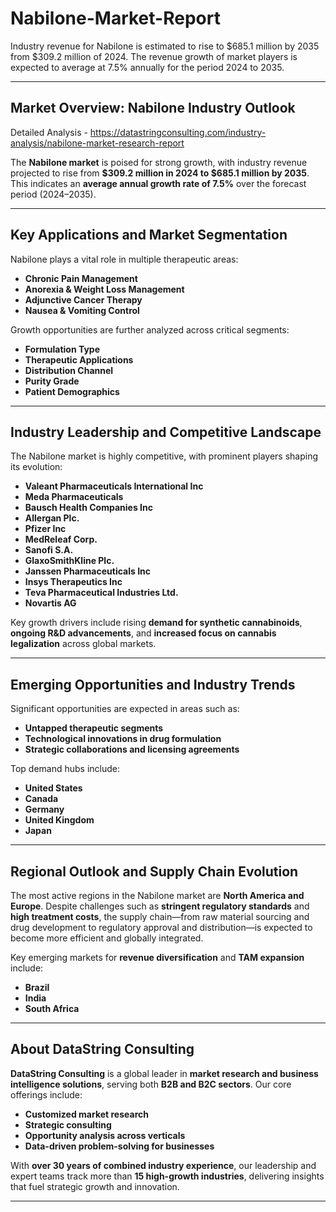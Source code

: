 # Nabilone-Market-Report

Industry revenue for Nabilone is estimated to rise to $685.1 million by 2035 from $309.2 million of 2024. The revenue growth of market players is expected to average at 7.5% annually for the period 2024 to 2035.

---

## **Market Overview: Nabilone Industry Outlook**

Detailed Analysis - https://datastringconsulting.com/industry-analysis/nabilone-market-research-report

The **Nabilone market** is poised for strong growth, with industry revenue projected to rise from **\$309.2 million in 2024 to \$685.1 million by 2035**. This indicates an **average annual growth rate of 7.5%** over the forecast period (2024–2035).

---

## **Key Applications and Market Segmentation**

Nabilone plays a vital role in multiple therapeutic areas:

* **Chronic Pain Management**
* **Anorexia & Weight Loss Management**
* **Adjunctive Cancer Therapy**
* **Nausea & Vomiting Control**

Growth opportunities are further analyzed across critical segments:

* **Formulation Type**
* **Therapeutic Applications**
* **Distribution Channel**
* **Purity Grade**
* **Patient Demographics**

---

## **Industry Leadership and Competitive Landscape**

The Nabilone market is highly competitive, with prominent players shaping its evolution:

* **Valeant Pharmaceuticals International Inc**
* **Meda Pharmaceuticals**
* **Bausch Health Companies Inc**
* **Allergan Plc.**
* **Pfizer Inc**
* **MedReleaf Corp.**
* **Sanofi S.A.**
* **GlaxoSmithKline Plc.**
* **Janssen Pharmaceuticals Inc**
* **Insys Therapeutics Inc**
* **Teva Pharmaceutical Industries Ltd.**
* **Novartis AG**

Key growth drivers include rising **demand for synthetic cannabinoids**, **ongoing R\&D advancements**, and **increased focus on cannabis legalization** across global markets.

---

## **Emerging Opportunities and Industry Trends**

Significant opportunities are expected in areas such as:

* **Untapped therapeutic segments**
* **Technological innovations in drug formulation**
* **Strategic collaborations and licensing agreements**

Top demand hubs include:

* **United States**
* **Canada**
* **Germany**
* **United Kingdom**
* **Japan**

---

## **Regional Outlook and Supply Chain Evolution**

The most active regions in the Nabilone market are **North America and Europe**. Despite challenges such as **stringent regulatory standards** and **high treatment costs**, the supply chain—from raw material sourcing and drug development to regulatory approval and distribution—is expected to become more efficient and globally integrated.

Key emerging markets for **revenue diversification** and **TAM expansion** include:

* **Brazil**
* **India**
* **South Africa**

---

## **About DataString Consulting**

**DataString Consulting** is a global leader in **market research and business intelligence solutions**, serving both **B2B and B2C sectors**. Our core offerings include:

* **Customized market research**
* **Strategic consulting**
* **Opportunity analysis across verticals**
* **Data-driven problem-solving for businesses**

With **over 30 years of combined industry experience**, our leadership and expert teams track more than **15 high-growth industries**, delivering insights that fuel strategic growth and innovation.

---
